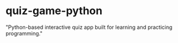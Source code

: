 # quiz-game-python
"Python-based interactive quiz app built for learning and practicing programming."
